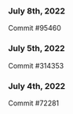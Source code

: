 ### July 8th, 2022

Commit #95460

### July 5th, 2022

Commit #314353


### July 4th, 2022

Commit #72281
